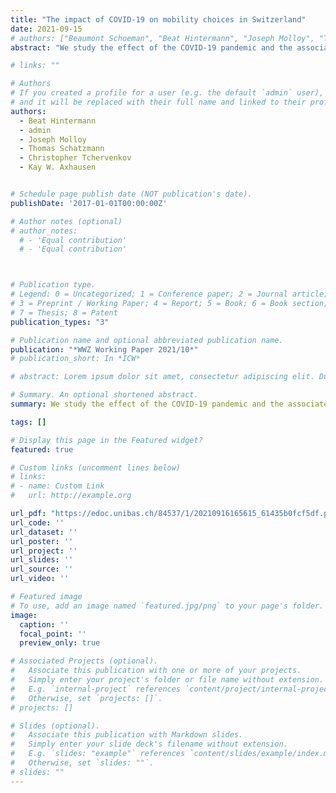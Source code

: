 ```yaml
---
title: "The impact of COVID-19 on mobility choices in Switzerland"
date: 2021-09-15
# authors: ["Beaumont Schoeman", "Beat Hintermann", "Joseph Molloy", "Thomas Schatzmann", "Christopher Tchervenkov", "Kay W. Axhausen"]
abstract: "We study the effect of the COVID-19 pandemic and the associated government measures on individual mobility choices in Switzerland. Our data is based on over 1,000 people for which we observe all trips during eight weeks before the pandemic and again for up to 6 months after its onset. We find an overall reduction of travel distances by 60 percent, followed by a gradual recovery during the subsequent reopening of the economy. Whereas driving distances have almost completely recovered, public transport remains under-used. The introduction of a requirement to wear a mask in public transport had no measurable impact on ridership. We study the heterogeneity of the individual travel response to the pandemic and find that it varies along socio-economic dimensions such as education and household size, with mobility tool ownership, and with personal values and lifestyles."

# links: ""

# Authors
# If you created a profile for a user (e.g. the default `admin` user), write the username (folder name) here
# and it will be replaced with their full name and linked to their profile.
authors:
  - Beat Hintermann
  - admin 
  - Joseph Molloy
  - Thomas Schatzmann
  - Christopher Tchervenkov
  - Kay W. Axhausen


# Schedule page publish date (NOT publication's date).
publishDate: '2017-01-01T00:00:00Z'

# Author notes (optional)
# author_notes:
  # - 'Equal contribution'
  # - 'Equal contribution'



# Publication type.
# Legend: 0 = Uncategorized; 1 = Conference paper; 2 = Journal article;
# 3 = Preprint / Working Paper; 4 = Report; 5 = Book; 6 = Book section;
# 7 = Thesis; 8 = Patent
publication_types: "3"

# Publication name and optional abbreviated publication name.
publication: "*WWZ Working Paper 2021/10*"
# publication_short: In *ICW*

# abstract: Lorem ipsum dolor sit amet, consectetur adipiscing elit. Duis posuere tellus ac convallis placerat. Proin tincidunt magna sed ex sollicitudin condimentum. Sed ac faucibus dolor, scelerisque sollicitudin nisi. Cras purus urna, suscipit quis sapien eu, pulvinar tempor diam. Quisque risus orci, mollis id ante sit amet, gravida egestas nisl. Sed ac tempus magna. Proin in dui enim. Donec condimentum, sem id dapibus fringilla, tellus enim condimentum arcu, nec volutpat est felis vel metus. Vestibulum sit amet erat at nulla eleifend gravida.

# Summary. An optional shortened abstract.
summary: We study the effect of the COVID-19 pandemic and the associated government measures on individual mobility choices in Switzerland. Our data is based on over 1,000 people for which we observe all trips during eight weeks before the pandemic and again for up to 6 months after its onset. We find an overall reduction of travel distances by 60 percent, followed by a gradual recovery during the subsequent reopening of the economy. Whereas driving distances have almost completely recovered, public transport remains under-used. The introduction of a requirement to wear a mask in public transport had no measurable impact on ridership. We study the heterogeneity of the individual travel response to the pandemic and find that it varies along socio-economic dimensions such as education and household size, with mobility tool ownership, and with personal values and lifestyles.

tags: []

# Display this page in the Featured widget?
featured: true

# Custom links (uncomment lines below)
# links:
# - name: Custom Link
#   url: http://example.org

url_pdf: "https://edoc.unibas.ch/84537/1/20210916165615_61435b0fcf5df.pdf"
url_code: ''
url_dataset: ''
url_poster: ''
url_project: ''
url_slides: ''
url_source: ''
url_video: ''

# Featured image
# To use, add an image named `featured.jpg/png` to your page's folder.
image:
  caption: ''
  focal_point: ''
  preview_only: true

# Associated Projects (optional).
#   Associate this publication with one or more of your projects.
#   Simply enter your project's folder or file name without extension.
#   E.g. `internal-project` references `content/project/internal-project/index.md`.
#   Otherwise, set `projects: []`.
# projects: []

# Slides (optional).
#   Associate this publication with Markdown slides.
#   Simply enter your slide deck's filename without extension.
#   E.g. `slides: "example"` references `content/slides/example/index.md`.
#   Otherwise, set `slides: ""`.
# slides: ""
---
```

